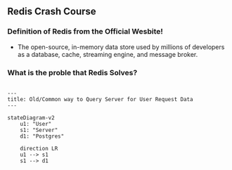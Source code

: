 ## Redis Crash Course

### Definition of Redis from the Official Wesbite!

- The open-source, in-memory data store used by millions of
developers as a database, cache, streaming engine, and message
broker.

### What is the proble that Redis Solves?

```mermaid

---
title: Old/Common way to Query Server for User Request Data
---

stateDiagram-v2
    u1: "User"
    s1: "Server"
    d1: "Postgres"
    
    direction LR
    u1 --> s1
    s1 --> d1
```
